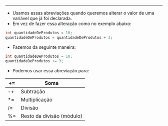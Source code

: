 ___
- Usamos essas abreviações quando queremos alterar o valor de uma variável que já foi declarada.
- Em vez de fazer essa alteração como no exemplo abaixo:
```java
int quantidadeDeProdutos = 10;
quantidadeDeProdutos = quantidadeDeProdutos + 3;
```
- Fazemos da seguinte maneira:
```java
int quantidadeDeProdutos = 10;
quantidadeDeProdutos += 3;
```
- Podemos usar essa abreviação para:

| +=  | Soma                      |
| --- | ------------------------- |
| -+  | Subtração                 |
| *=  | Multiplicação             |
| /=  | Divisão                   |
| %=  | Resto da divisão (módulo) |
